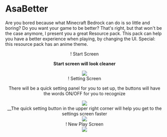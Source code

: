 # AsaBetter
Are you bored because what Minecraft Bedrock can do is so little and boring? Do you want your game to be better? That's right, but that won't be the case anymore, I present you a great Resource pack. This pack can help you have a better experience when playing, by changing the UI. Special: this resource pack has an anime theme.
<div align="center">
! Start Screen

__Start screen will look cleaner__
<div align="center">
    <img src="https://api.mcpedl.com/storage/submissions/161253/images/asabetter_2.png">
</div>
! Setting Screen

There will be a quick setting panel for you to set up, the buttons will have the words ON/OFF for you to recognize
<div align="center">
    <img src="https://api.mcpedl.com/storage/submissions/158369/images/asabetter_4.png">
</div>
__The quick setting button in the upper right corner will help you get to the settings screen faster
<div align="center">
    <img src="https://api.mcpedl.com/storage/submissions/158369/images/asabetter_5.png">
</div>
! New Play Screen
<div align="center">
    <img src="https://api.mcpedl.com/storage/submissions/161253/images/asabetter_3.png">
</div>

</div>
